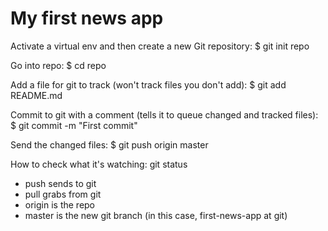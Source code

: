 My first news app
=================

Activate a virtual env and then create a new Git repository: 
$ git init repo

Go into repo: 
$ cd repo

Add a file for git to track (won't track files you don't add): 
$ git add README.md

Commit to git with a comment (tells it to queue changed and tracked files): 
$ git commit -m "First commit"

Send the changed files: 
$ git push origin master

How to check what it's watching: 
git status

- push sends to git
- pull grabs from git
- origin is the repo
- master is the new git branch (in this case, first-news-app at git)

